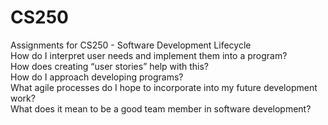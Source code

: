 # CS250
Assignments for CS250 - Software Development Lifecycle<br>
How do I interpret user needs and implement them into a program? <br>How does creating “user stories” help with this?<br> 
How do I approach developing programs?<br> What agile processes do I hope to incorporate into my future development work?<br>
What does it mean to be a good team member in software development?
